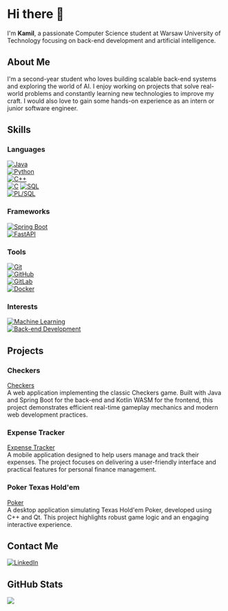 # Hi there 👋

I'm **Kamil**, a passionate Computer Science student at Warsaw University of Technology focusing on back-end development and artificial intelligence.

## About Me
I'm a second-year student who loves building scalable back-end systems and exploring the world of AI. I enjoy working on projects that solve real-world problems and constantly learning new technologies to improve my craft. I would also love to gain some hands-on experience as an intern or junior software engineer.

## Skills

### Languages
[![Java](https://img.shields.io/badge/Java-%23ED8B00.svg?style=for-the-badge&logo=java&logoColor=white)](https://www.java.com)  
[![Python](https://img.shields.io/badge/Python-3776AB.svg?style=for-the-badge&logo=python&logoColor=white)](https://www.python.org)  
[![C++](https://img.shields.io/badge/C++-%2300599C.svg?style=for-the-badge&logo=c%2B%2B&logoColor=white)](https://isocpp.org)  
[![C](https://img.shields.io/badge/C-A8B9CC.svg?style=for-the-badge&logo=c&logoColor=white)](https://en.wikipedia.org/wiki/C_(programming_language))  
[![SQL](https://img.shields.io/badge/SQL-4479A1.svg?style=for-the-badge)](https://en.wikipedia.org/wiki/SQL) <br>
[![PL/SQL](https://img.shields.io/badge/PL--SQL-F80000.svg?style=for-the-badge&logo=oracle&logoColor=white)](https://www.oracle.com/database/technologies/appdev/plsql.html)



### Frameworks
[![Spring Boot](https://img.shields.io/badge/Spring_Boot-6DB33F.svg?style=for-the-badge&logo=spring-boot&logoColor=white)](https://spring.io/projects/spring-boot)  
[![FastAPI](https://img.shields.io/badge/FastAPI-009688.svg?style=for-the-badge&logo=fastapi&logoColor=white)](https://fastapi.tiangolo.com/)

### Tools
[![Git](https://img.shields.io/badge/Git-F05032.svg?style=for-the-badge&logo=git&logoColor=white)](https://git-scm.com)  
[![GitHub](https://img.shields.io/badge/GitHub-181717.svg?style=for-the-badge&logo=github&logoColor=white)](https://github.com)  
[![GitLab](https://img.shields.io/badge/GitLab-FCA121.svg?style=for-the-badge&logo=gitlab&logoColor=white)](https://about.gitlab.com)  
[![Docker](https://img.shields.io/badge/Docker-2496ED.svg?style=for-the-badge&logo=docker&logoColor=white)](https://www.docker.com)

### Interests
[![Machine Learning](https://img.shields.io/badge/Machine%20Learning-FF9900.svg?style=for-the-badge)](https://en.wikipedia.org/wiki/Machine_learning)  
[![Back-end Development](https://img.shields.io/badge/Back--end_Development-4B0082.svg?style=for-the-badge)](https://en.wikipedia.org/wiki/Backend)

## Projects

### Checkers
[Checkers](https://github.com/KamilMarszalek/checkers-online)  
A web application implementing the classic Checkers game. Built with Java and Spring Boot for the back-end and Kotlin WASM for the frontend, this project demonstrates efficient real-time gameplay mechanics and modern web development practices.

### Expense Tracker
[Expense Tracker](https://github.com/damian-ds7/PAP-expense-tracker)  
A mobile application designed to help users manage and track their expenses. The project focuses on delivering a user-friendly interface and practical features for personal finance management.

### Poker Texas Hold'em
[Poker](https://github.com/damian-ds7/PROI-Poker)  
A desktop application simulating Texas Hold'em Poker, developed using C++ and Qt. This project highlights robust game logic and an engaging interactive experience.


## Contact Me
[![LinkedIn](https://img.shields.io/badge/LinkedIn-%230077B5.svg?logo=linkedin&logoColor=white)](https://www.linkedin.com/in/kamil-marsza%C5%82ek-9949ba294/)

## GitHub Stats
![](https://github-readme-stats.vercel.app/api/top-langs/?username=KamilMarszalek&theme=dark&hide_border=false&include_all_commits=true&count_private=true&layout=compact)
